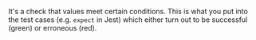 
It's a check that values meet certain conditions. This is what you put into the test cases (e.g. `expect` in Jest) which either turn out to be successful (green) or erroneous (red).
